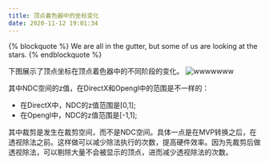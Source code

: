 ```yaml
---
title: 顶点着色器中的坐标变化
date: 2020-11-12 19:01:34
---
```

{% blockquote %}
We are all in the gutter, but some of us are looking at the stars.
{% endblockquote %}

下图展示了顶点坐标在顶点着色器中的不同阶段的变化。
![wwwwwww](/blogs/images/src/13765939_10153839732515897_1876395612751424638_o.jpg)

其中NDC空间的z值，在DirectX和Opengl中的范围是不一样的：

- 在DirectX中，NDC的z值范围是[0,1];
- 在Opengl中，NDC的z值范围是[-1,1];

其中裁剪是发生在裁剪空间，而不是NDC空间。具体一点是在MVP转换之后，在透视除法之前。这样做可以减少除法执行的次数，提高硬件效率。因为先裁剪后做透视除法，可以剔除大量不会被显示的顶点，进而减少透视除法的次数。






